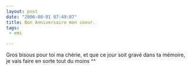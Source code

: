 ```yaml
---
layout: post
date: "2006-08-01 07:49:07"
title: Bon Anniversaire mon coeur.
tags:
 - emi

---
```


Gros bisous pour toi ma chérie, et que ce jour soit gravé dans ta mémoire, je vais faire en sorte tout du moins ^^
